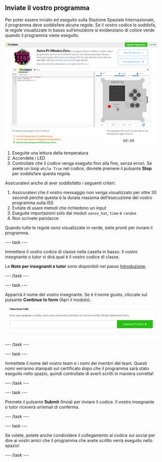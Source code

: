## Inviate il vostro programma

Per poter essere inviato ed eseguito sulla Stazione Spaziale Internazionale, il programma deve soddisfare alcune regole. Se il vostro codice le soddisfa, le regole visualizzate in basso sull’emulatore si evidenziano di colore verde quando il programma viene eseguito.

![Convalida](images/validation.png)

1. Eseguite una lettura della temperatura
2. Accendete i LED
3. Controllate che il codice venga eseguito fino alla fine, senza errori. Se avete un loop `while True` nel codice, dovrete premere il pulsante **Stop** per soddisfare questa regola.

Assicuratevi anche di aver soddisfatto i seguenti criteri:

1. Assicuratevi che il vostro messaggio non venga visualizzato per oltre 30 secondi perché questa è la durata massima dell’esecuzione del vostro programma sulla ISS
2. Evitate di usare metodi che richiedono un input
3. Eseguite importazioni solo dai moduli `sense_hat`, `time` e `random`
4. Non scrivete parolacce

Quando tutte le regole sono visualizzate in verde, siete pronti per inviare il programma.

--- task ---

Immettere il vostro codice di classe nella casella in basso. Il vostro insegnante o tutor vi dirà qual è il vostro codice di classe.

Le **Note per insegnanti e tutor** sono disponibili nel passo [Introduzione](https://projects.raspberrypi.org/it-IT/projects/astro-pi-mission-zero/1).

--- /task ---

--- task ---

Apparirà il nome del vostro insegnante. Se è il nome giusto, cliccate sul pulsante **Continue to form** (Apri il modulo).

![Apri il modulo](images/continue-to-form.png)

--- /task ---

--- task ---

Immettete il nome del vostro team e i nomi dei membri del team. Questi nomi verranno stampati sul certificato dopo che il programma sarà stato eseguito nello spazio, quindi controllate di averli scritti in maniera corretta!

--- /task ---

--- task ---

Premete il pulsante **Submit** (Invia) per inviare il codice. Il vostro insegnante o tutor riceverà un’email di conferma.

--- /task ---

--- task ---

Se volete, potete anche condividere il collegamento al codice sui social per dire ai vostri amici che il programma che avete scritto verrà eseguito nello spazio!

--- /task ---